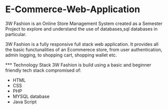 # E-Commerce-Web-Application
3W Fashion is an Online Store Management System created as a Semester Project to explore and understand the use of databases,sql databases in particular.

3W Fashion is a fully responsive full stack web application. It provides all the basic functunalities of an Ecommerece store, from user authentication, admin logging, to shopping cart, shopping wallet etc.

 *** Technology Stack
3W Fashion is build using a basic and beginner friendly tech stack compromised of:

*  HTML
*  CSS
*  PHP
*  MYSQL database
*  Java Script
